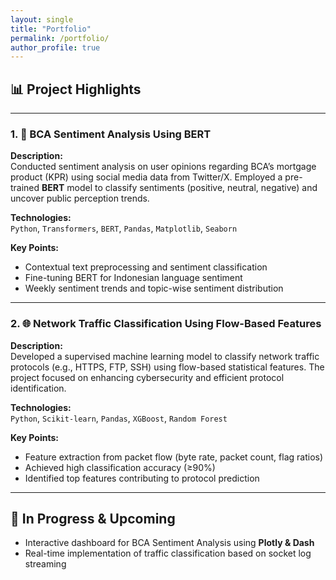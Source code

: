 ```yaml
---
layout: single
title: "Portfolio"
permalink: /portfolio/
author_profile: true
---
```


## 📊 Project Highlights

---

### 1. 🧠 BCA Sentiment Analysis Using BERT

**Description:**  
Conducted sentiment analysis on user opinions regarding BCA’s mortgage product (KPR) using social media data from Twitter/X. Employed a pre-trained **BERT** model to classify sentiments (positive, neutral, negative) and uncover public perception trends.

**Technologies:**  
`Python`, `Transformers`, `BERT`, `Pandas`, `Matplotlib`, `Seaborn`

**Key Points:**
- Contextual text preprocessing and sentiment classification
- Fine-tuning BERT for Indonesian language sentiment
- Weekly sentiment trends and topic-wise sentiment distribution

---

### 2. 🌐 Network Traffic Classification Using Flow-Based Features

**Description:**  
Developed a supervised machine learning model to classify network traffic protocols (e.g., HTTPS, FTP, SSH) using flow-based statistical features. The project focused on enhancing cybersecurity and efficient protocol identification.

**Technologies:**  
`Python`, `Scikit-learn`, `Pandas`, `XGBoost`, `Random Forest`

**Key Points:**
- Feature extraction from packet flow (byte rate, packet count, flag ratios)
- Achieved high classification accuracy (≥90%)
- Identified top features contributing to protocol prediction

---

## 🚀 In Progress & Upcoming

- Interactive dashboard for BCA Sentiment Analysis using **Plotly & Dash**
- Real-time implementation of traffic classification based on socket log streaming